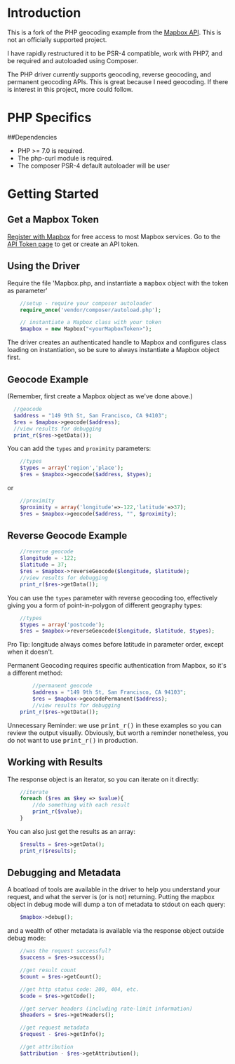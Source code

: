 # Introduction

This is a fork of the PHP geocoding example from the [Mapbox API](https://www.mapbox.com/developers/api/). This is not an officially supported project.

I have rapidly restructured it to be PSR-4 compatible, work with PHP7, and be required and autoloaded using Composer.

The PHP driver currently supports geocoding, reverse geocoding, and permanent geocoding APIs.  This is great because I need geocoding.  If there is interest in this project, more could follow.

# PHP Specifics
##Dependencies
* PHP >= 7.0 is required.
* The php-curl module is required.
* The composer PSR-4 default autoloader will be user

# Getting Started
## Get a Mapbox Token
[Register with Mapbox](https://www.mapbox.com/studio/signup/) for free access to most Mapbox services.  Go to the [API Token page](https://www.mapbox.com/studio/account/tokens/) to get or create an API token.

## Using the Driver
Require the file 'Mapbox.php, and instantiate a <tt>mapbox</tt> object with the token as parameter'

```php    
	//setup - require your composer autoloader
	require_once('vendor/composer/autoload.php');

	// instantiate a Mapbox class with your token
	$mapbox = new Mapbox("<yourMapboxToken>");
```
The driver creates an authenticated handle to Mapbox and configures class loading on instantiation, so be sure to always instantiate a Mapbox object first.

## Geocode Example

(Remember, first create a Mapbox object as we've done above.)
```php
  //geocode
  $address = "149 9th St, San Francisco, CA 94103";
  $res = $mapbox->geocode($address);
  //view results for debugging
  print_r($res->getData());
```

You can add the `types` and `proximity` parameters:
```php
	//types
	$types = array('region','place');
	$res = $mapbox->geocode($address, $types);
```
or

```php
	//proximity
	$proximity = array('longitude'=>-122,'latitude'=>37);
	$res = $mapbox->geocode($address, "", $proximity);
```
## Reverse Geocode Example

```php
	//reverse geocode
	$longitude = -122;
	$latitude = 37;
	$res = $mapbox->reverseGeocode($longitude, $latitude);
   	//view results for debugging
	print_r($res->getData());
```

You can use the `types` parameter with reverse geocoding too, effectively giving you a form of point-in-polygon of different geography types:
```php
	//types
	$types = array('postcode');
	$res = $mapbox->reverseGeocode($longitude, $latitude, $types);
```
Pro Tip: longitude always comes before latitude in parameter order, except when it doesn't.

Permanent Geocoding requires specific authentication from Mapbox, so it's a different method:

```php
    	//permanent geocode
    	$address = "149 9th St, San Francisco, CA 94103";
    	$res = $mapbox->geocodePermanent($address);
    	//view results for debugging
	print_r($res->getData());
```

Unnecessary Reminder: we use <tt>print_r()</tt> in these examples so you can review the output visually.  Obviously, but worth a reminder nonetheless, you do not want to use <tt>print_r()</tt> in production.  

## Working with Results

The response object is an iterator, so you can iterate on it directly:

```php
	//iterate
	foreach ($res as $key => $value){
		//do something with each result
		print_r($value);
	}
```
You can also just get the results as an array:

```php
	$results = $res->getData();
	print_r($results);
```

## Debugging and Metadata

A boatload of tools are available in the driver to help you understand your request, and what the server is (or is not) returning.  Putting the mapbox object in debug mode will dump a ton of metadata to stdout on each query:

```php
	$mapbox->debug();
```

and a wealth of other metadata is available via the response object outside debug mode:

```php
	//was the request successful?
	$success = $res->success();

	//get result count
	$count = $res->getCount();

	//get http status code: 200, 404, etc.
	$code = $res->getCode();

	//get server headers (including rate-limit information)
	$headers = $res->getHeaders();

	//get request metadata
	$request - $res->getInfo();

	//get attribution
	$attribution - $res->getAttribution();

```
